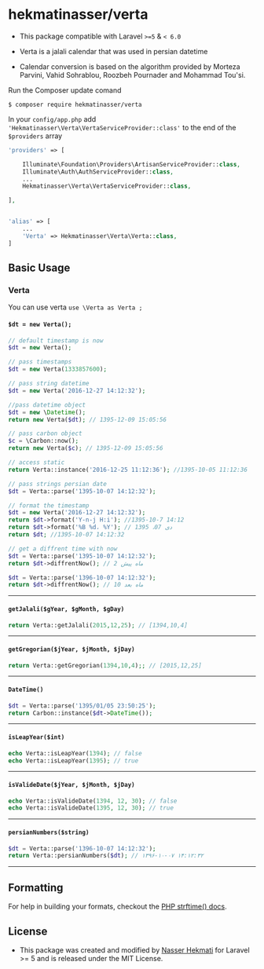 
hekmatinasser/verta
======
- This package compatible with Laravel `>=5` & `< 6.0`

- Verta is a jalali calendar that was used in persian datetime

- Calendar conversion is based on the algorithm provided by Morteza Parvini, Vahid Sohrablou, Roozbeh Pournader and Mohammad Tou'si.

Run the Composer update comand

    $ composer require hekmatinasser/verta

In your `config/app.php` add `'Hekmatinasser\Verta\VertaServiceProvider::class'` to the end of the `$providers` array

```php
'providers' => [

    Illuminate\Foundation\Providers\ArtisanServiceProvider::class,
    Illuminate\Auth\AuthServiceProvider::class,
    ...
    Hekmatinasser\Verta\VertaServiceProvider::class,

],


'alias' => [
    ...
    'Verta' => Hekmatinasser\Verta\Verta::class,
]
```

<a name="basic-usage"></a>
## Basic Usage

### Verta
You can use verta
`use \Verta as Verta ;`
#### `$dt = new Verta();`
``` php
// default timestamp is now
$dt = new Verta();

// pass timestamps
$dt = new Verta(1333857600);

// pass string datetime
$dt = new Verta('2016-12-27 14:12:32');

//pass datetime object
$dt = new \Datetime();
return new Verta($dt); // 1395-12-09 15:05:56

// pass carbon object
$c = \Carbon::now();
return new Verta($c); // 1395-12-09 15:05:56

// access static 
return Verta::instance('2016-12-25 11:12:36'); //1395-10-05 11:12:36

// pass strings persian date
$dt = Verta::parse('1395-10-07 14:12:32');

// format the timestamp
$dt = new Verta('2016-12-27 14:12:32');
return $dt->format('Y-n-j H:i'); //1395-10-7 14:12
return $dt->format('%B %d، %Y'); // دی 07، 1395
return $dt; //1395-10-07 14:12:32

// get a diffrent time with now
$dt = Verta::parse('1395-10-07 14:12:32');
return $dt->diffrentNow(); // 2 ماه پیش

$dt = Verta::parse('1396-10-07 14:12:32');
return $dt->diffrentNow(); // 10 ماه بعد
```

---
#### `getJalali($gYear, $gMonth, $gDay)`
```php
return Verta::getJalali(2015,12,25); // [1394,10,4]
```
---
#### `getGregorian($jYear, $jMonth, $jDay)`
```php
return Verta::getGregorian(1394,10,4);; // [2015,12,25]
```

---
#### `DateTime()`
```php
$dt = Verta::parse('1395/01/05 23:50:25');
return Carbon::instance($dt->DateTime());

```
---
#### `isLeapYear($int)`
```php
echo Verta::isLeapYear(1394); // false
echo Verta::isLeapYear(1395); // true
```
---
#### `isValideDate($jYear, $jMonth, $jDay)`
```php
echo Verta::isValideDate(1394, 12, 30); // false
echo Verta::isValideDate(1395, 12, 30); // true
```
---
#### `persianNumbers($string)`
```php
$dt = Verta::parse('1396-10-07 14:12:32');
return Verta::persianNumbers($dt); // ۱۳۹۶-۱۰-۰۷ ۱۴:۱۲:۳۲
```
---
## Formatting ##

For help in building your formats, checkout the [PHP strftime() docs](http://php.net/manual/en/function.strftime.php).

## License ##
-  This package was created and modified by [Nasser Hekmati](https://github.com/hekmatinasser) for Laravel >= 5 and is released under the MIT License.
